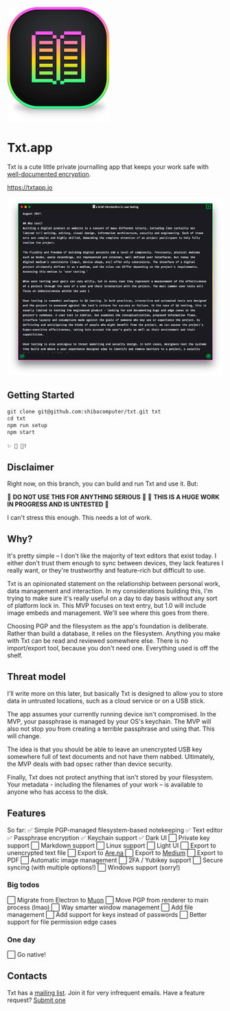 ![Txt Logo](icon.png)
# Txt.app

Txt is a cute little private journalling app that keeps your work safe with
[well-documented encryption](https://en.wikipedia.org/wiki/Pretty_Good_Privacy).

https://txtapp.io

![Txt Screenshot](mvp-screenshot.png)

## Getting Started

```
git clone git@github.com:shibacomputer/txt.git txt
cd txt
npm run setup
npm start

✨ 📝 🚀!
```
## Disclaimer

Right now, on this branch, you can build and run Txt and use it. But:

🚫 **DO NOT USE THIS FOR ANYTHING SERIOUS** 🚫
🚫 **THIS IS A HUGE WORK IN PROGRESS AND IS UNTESTED** 🚫

I can't stress this enough. This needs a lot of work.

## Why?
It's pretty simple – I don't like the majority of text editors that exist today.
I either don't trust them enough to sync between devices, they lack features
I really want, or they're trustworthy and feature-rich but difficult to use.

Txt is an opinionated statement on the relationship between personal work, data
management and interaction. In my considerations building this, I'm trying to
make sure it's really useful on a day to day basis without any sort of platform
lock in. This MVP focuses on text entry, but 1.0 will include image embeds and
management. We'll see where this goes from there.

Choosing PGP and the filesystem as the app's foundation is deliberate. Rather
than build a database, it relies on the filesystem. Anything you make with Txt
can be read and reviewed somewhere else. There is no import/export tool, because
you don't need one. Everything used is off the shelf.

## Threat model
I'll write more on this later, but basically Txt is designed to allow you to
store data in untrusted locations, such as a cloud service or on a USB stick.

The app assumes your currently running device isn't compromised. In the MVP,
your passphrase is managed by your OS's keychain. The MVP will also not stop you
from creating a terrible passphrase and using that. This will change.

The idea is that you should be able to leave an unencrypted USB key somewhere
full of text documents and not have them nabbed. Ultimately, the MVP deals with
bad opsec rather than device security.

Finally, Txt does not protect anything that isn't stored by your filesystem.
Your metadata - including the filenames of your work – is available to anyone who has access to
the disk.

## Features
So far:
✅ Simple PGP-managed filesystem-based notekeeping
✅ Text editor
✅ Passphrase encryption
✅ Keychain support
✅ Dark UI
⬜️ Private key support
⬜️ Markdown support
⬜️ Linux support
⬜️ Light UI
⬜️ Export to unencrypted text file
⬜️ Export to [Are.na](https://are.na)
⬜️ Export to [Medium](https://medium.com)
⬜️ Export to PDF
⬜️ Automatic image management
⬜️ 2FA / Yubikey support
⬜️ Secure syncing (with multiple options!)
⬜️ Windows support (sorry!)

### Big todos
⬜️ Migrate from Electron to [Muon](https://github.com/brave/muon)
⬜️ Move PGP from renderer to main process (lmao)
⬜️ Way smarter window management
⬜️ Add file management
⬜️ Add support for keys instead of passwords
⬜️ Better support for file permission edge cases

### One day
⬜️ Go native!

## Contacts
Txt has a [mailing list](https://tinyletter.com/txt-app). Join it for very
infrequent emails.
Have a feature request? [Submit one](https://github.com/shibacomputer/txt/issues/new)
